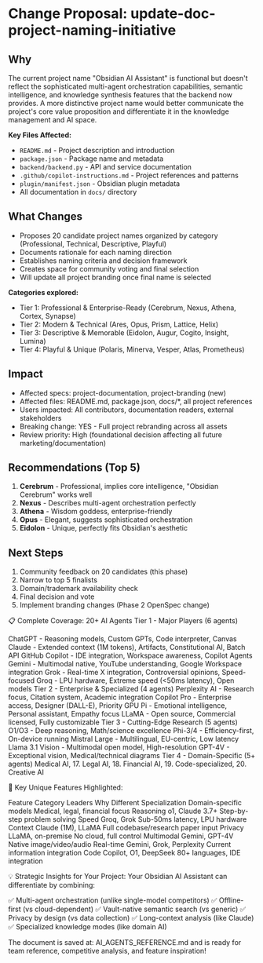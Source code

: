 # Change Proposal: update-doc-project-naming-initiative

## Why

The current project name "Obsidian AI Assistant" is functional but doesn't reflect the sophisticated multi-agent orchestration capabilities, semantic intelligence, and knowledge synthesis features that the backend now provides. A more distinctive project name would better communicate the project's core value proposition and differentiate it in the knowledge management and AI space.

**Key Files Affected:**
- `README.md` - Project description and introduction
- `package.json` - Package name and metadata
- `backend/backend.py` - API and service documentation
- `.github/copilot-instructions.md` - Project references and patterns
- `plugin/manifest.json` - Obsidian plugin metadata
- All documentation in `docs/` directory

## What Changes

- Proposes 20 candidate project names organized by category (Professional, Technical, Descriptive, Playful)
- Documents rationale for each naming direction
- Establishes naming criteria and decision framework
- Creates space for community voting and final selection
- Will update all project branding once final name is selected

**Categories explored:**
- Tier 1: Professional & Enterprise-Ready (Cerebrum, Nexus, Athena, Cortex, Synapse)
- Tier 2: Modern & Technical (Ares, Opus, Prism, Lattice, Helix)
- Tier 3: Descriptive & Memorable (Eidolon, Augur, Cogito, Insight, Lumina)
- Tier 4: Playful & Unique (Polaris, Minerva, Vesper, Atlas, Prometheus)

## Impact

- Affected specs: project-documentation, project-branding (new)
- Affected files: README.md, package.json, docs/*, all project references
- Users impacted: All contributors, documentation readers, external stakeholders
- Breaking change: YES - Full project rebranding across all assets
- Review priority: High (foundational decision affecting all future marketing/documentation)

## Recommendations (Top 5)

1. **Cerebrum** - Professional, implies core intelligence, "Obsidian Cerebrum" works well
2. **Nexus** - Describes multi-agent orchestration perfectly
3. **Athena** - Wisdom goddess, enterprise-friendly
4. **Opus** - Elegant, suggests sophisticated orchestration
5. **Eidolon** - Unique, perfectly fits Obsidian's aesthetic

## Next Steps

1. Community feedback on 20 candidates (this phase)
2. Narrow to top 5 finalists
3. Domain/trademark availability check
4. Final decision and vote
5. Implement branding changes (Phase 2 OpenSpec change)

📋 Complete Coverage: 20+ AI Agents
Tier 1 - Major Players (6 agents)

ChatGPT - Reasoning models, Custom GPTs, Code interpreter, Canvas
Claude - Extended context (1M tokens), Artifacts, Constitutional AI, Batch API
GitHub Copilot - IDE integration, Workspace awareness, Copilot Agents
Gemini - Multimodal native, YouTube understanding, Google Workspace integration
Grok - Real-time X integration, Controversial opinions, Speed-focused
Groq - LPU hardware, Extreme speed (<50ms latency), Open models
Tier 2 - Enterprise & Specialized (4 agents)
Perplexity AI - Research focus, Citation system, Academic integration
Copilot Pro - Enterprise access, Designer (DALL-E), Priority GPU
Pi - Emotional intelligence, Personal assistant, Empathy focus
LLaMA - Open source, Commercial licensed, Fully customizable
Tier 3 - Cutting-Edge Research (5 agents)
O1/O3 - Deep reasoning, Math/science excellence
Phi-3/4 - Efficiency-first, On-device running
Mistral Large - Multilingual, EU-centric, Low latency
Llama 3.1 Vision - Multimodal open model, High-resolution
GPT-4V - Exceptional vision, Medical/technical diagrams
Tier 4 - Domain-Specific (5+ agents)
Medical AI, 17. Legal AI, 18. Financial AI, 19. Code-specialized, 20. Creative AI

🎯 Key Unique Features Highlighted:

Feature Category	Leaders	Why Different
Specialization	Domain-specific models	Medical, legal, financial focus
Reasoning	o1, Claude 3.7+	Step-by-step problem solving
Speed	Groq, Grok	Sub-50ms latency, LPU hardware
Context	Claude (1M), LLaMA	Full codebase/research paper input
Privacy	LLaMA, on-premise	No cloud, full control
Multimodal	Gemini, GPT-4V	Native image/video/audio
Real-time	Gemini, Grok, Perplexity	Current information integration
Code	Copilot, O1, DeepSeek	80+ languages, IDE integration

💡 Strategic Insights for Your Project:
Your Obsidian AI Assistant can differentiate by combining:

✅ Multi-agent orchestration (unlike single-model competitors)
✅ Offline-first (vs cloud-dependent)
✅ Vault-native semantic search (vs generic)
✅ Privacy by design (vs data collection)
✅ Long-context analysis (like Claude)
✅ Specialized knowledge modes (like domain AI)

The document is saved at: 
AI_AGENTS_REFERENCE.md and is ready for team reference,
competitive analysis, and feature inspiration!